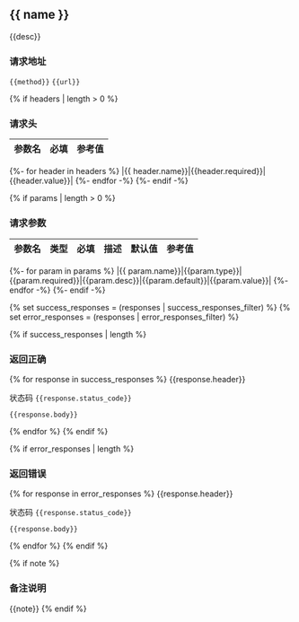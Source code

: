 ## {{ name }}

{{desc}}

### 请求地址

`{{method}}`  `{{url}}`


{% if headers | length > 0 %}
### 请求头

| 参数名  | 必填 | 参考值                           |
| ------- | ---- | -------------------------------- |
{%- for header in headers %}
|{{ header.name}}|{{header.required}}|{{header.value}}|
{%- endfor -%}
{%- endif -%}

{% if params | length > 0 %}

### 请求参数

| 参数名   | 类型   | 必填 | 描述 | 默认值 | 参考值 |
| -------- | ------ | ---- | ---- | ------ | ------ |
{%- for param in params %}
|{{ param.name}}|{{param.type}}|{{param.required}}|{{param.desc}}|{{param.default}}|{{param.value}}|
{%- endfor -%}
{%- endif -%}


{% set success_responses = (responses |  success_responses_filter) %}
{% set error_responses = (responses |  error_responses_filter) %}

{% if success_responses | length %}
### 返回正确
{% for response in success_responses %}
{{response.header}}

状态码 `{{response.status_code}}`

```{{response.type}}
{{response.body}}
```
{% endfor %}
{% endif %}

{% if error_responses | length %}
### 返回错误
{% for response in error_responses %}
{{response.header}}

状态码 `{{response.status_code}}`

```{{response.type}}
{{response.body}}
```
{% endfor %}
{% endif %}


{% if note %}
### 备注说明

{{note}}
{% endif %}